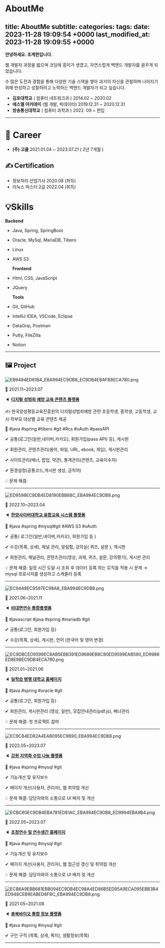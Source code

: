 # AboutMe
title: AboutMe
subtitle: 
categories: 
tags: 
date: 2023-11-28 19:09:54 +0000
last_modified_at: 2023-11-28 19:09:55 +0000
---

**안녕하세요. 조계현입니다.**

웹 개발자 과정을 밟으며 코딩에 흥미가 생겼고, 자연스럽게 백엔드 개발자를 꿈꾸게 되었습니다.

수 많은 도전과 경험을 통해 다양한 기술 스택을 쌓아 과거의 자신을 관철하며 나아지기 위해 반성하고 성찰하려고 노력하는 백엔드 개발자가 되고 싶습니다.

- **김포대학교** ( 컴퓨터 네트워크과 )                                                   2014.02 ~ 2020.02
- **에스엘 아카데미** (웹 개발, 빅데이터)                                     2019.12.31 ~ 2020.12.31
- **방송통신대학교** ( 컴퓨터 과학과 )                                           2022. 09 ~ 편입

---

# 📃 Career

- **(주) 고클**                                                                                                                              2021.01.04 ~ 2023.07.21 ( 2년 7개월 )

## ✍ **Certification**

- 정보처리 산업기사                                                                                                               2020.08 (취득)
- 리눅스 마스터 2급                                                                                                                 2022.04 (취득)

# 💡Skills

  **Backend**

- Java, Spring, SpringBoot
- Oracle, MySql, MariaDB, Tibero
- Linux
- AWS S3

  **Frontend**

- Html, CSS, JavaScript
- JQuery

  **Tools**

- Git, GitHub
- IntelliJ IDEA, VSCode, Eclipse
- DataGrip, Postman
- Putty, FileZilla
- Notion

---

## 🖼 Project

![EB9494ED81B4_EBA994EC9DB8_EC9DB4EBAFB8ECA780.png](AboutMe%20ceacd09f96a44ec5b99e20fcdfc1a515/EB9494ED81B4_EBA994EC9DB8_EC9DB4EBAFB8ECA780.png)

📅  2021.11~2023.07

🔈  **[디지털 성범죄 예방 교육 콘텐츠 플랫폼](https://dicle.kigepe.or.kr/kigepe/intro.do)**

✍️ 한국양성평등교육진흥원의 디지털성범죄예방 관련 초등학생, 중학생, 고등학생, 교사·학부모 대상별 교육 콘텐츠 제공

🎠  #java  #spring #tibero #git  #Rcs  #oAuth  #passAPI

✔ 공통(로그인(일반,네이버,카카오), 회원가입(pass API) 등), 게시판

✔ 회원관리, 콘텐츠관리(용어, 파일, URL, ebook, 게임), 게시판관리

✔ 사이트관리(배너, 팝업, 약관), 통계관리(콘텐츠, 교육이수자)

✔ 환경설정(공통코드,게시판 생성, 금칙어)

💡 문제 해결: 

---

![ED9598EC9DB4ED8190EBB88C_EBA994EC9DB8.png](AboutMe%20ceacd09f96a44ec5b99e20fcdfc1a515/ED9598EC9DB4ED8190EBB88C_EBA994EC9DB8.png)

📅  2022.10~2023.04

🔈  [**한양사이버대학교 융합교육 시스템 플랫폼**](https://cube.hycu.ac.kr/)

🎠  #java  #spring #mysql#git #AWS S3  #oAuth

✔  공통( 로그인(일반,네이버,카카오), 회원가입 등 )

✔  수강(목록, 상세), 채널 관리, 알림함, 강의실( 퀴즈, 설문 ), 게시판

✔  회원관리, 채널관리, 콘텐츠관리(영상, 과제, 퀴즈, 설문, 강의평가), 게시판 관리

💡 문제 해결:  일정 시간 도달 시 조회 후 데이터 등록 하는 로직을 적용 시  문제 → mysql 프로시저를 생성하고 스케줄러 등록

---

![EC94A8EC9597EC98A8_EBA994EC9DB8.png](AboutMe%20ceacd09f96a44ec5b99e20fcdfc1a515/EC94A8EC9597EC98A8_EBA994EC9DB8.png)

📅  2021.06~2021.11

🔈  **[비대면연수 통합플랫폼](https://ciat-on.kr/)** 

🎠  #javascript  #java #spring #mariadb #git

✔ 공통(로그인, 회원가입 등)

✔ 수강(목록, 상세), 게시판, 언어 (한국어 및 영어 변경)

---

![EC9DBCED9599EC8AB5EBB391ED9689EB8C80ED9599EAB590_ED9988ED8E98EC9DB4ECA780.png](AboutMe%20ceacd09f96a44ec5b99e20fcdfc1a515/EC9DBCED9599EC8AB5EBB391ED9689EB8C80ED9599EAB590_ED9988ED8E98EC9DB4ECA780.png)

📅  2021.01~2021.06

🔈  **[일학습 병행 대학교 홈페이지](https://dual.koreatech.ac.kr/)** 

🎠  #java #spring #oracle #git

✔  공통(로그인, 회원가입 등)

✔  회원관리, 게시판관리 (영상, 일반), 모집안내관리(pdf.js), 배너관리

💡 문제 해결: 첫 프로젝트 참여 

---

![EC9C84ED82A4EAB095EC9B90_EBA994EC9DB8.png](AboutMe%20ceacd09f96a44ec5b99e20fcdfc1a515/EC9C84ED82A4EAB095EC9B90_EBA994EC9DB8.png)

📅  2022.05~2023.07

🔈  **[강원 지역화 수업 나눔 플랫폼](https://wikigw.gwe.go.kr/main)**

🎠  #java #spring #mysql #git

✔ 기능개선 및 유지보수

✔ 페이지 개선(사용자, 관리자), 웹 취약점 개선

💡 문제 해결: 담당자와의 소통으로 UI 배치 및 개선

---

![ECBC80EC9DB4EBA781ED81AC_EBA994EC9DB8_ED9994EBA9B4.png](AboutMe%20ceacd09f96a44ec5b99e20fcdfc1a515/ECBC80EC9DB4EBA781ED81AC_EBA994EC9DB8_ED9994EBA9B4.png)

📅  2022.05~2023.07

🔈  **[초청연수 및 연수생간 홈페이지](https://www.klink.or.kr/)**

🎠  #java #spring #mysql #git

✔ 기능개선 및 유지보수

✔ 페이지 개선(사용자, 관리자), 웹 접근성 갱신 및 취약점 개선

💡 문제 해결: 담당자와의 소통으로 UI 배치 및 개선 

---

![ECB6A9EBB681EBB094EC9DB4EC98A4ED86B5ED95A9ECA095EBB3B4ED948CEB9EABED8FBC_EBA994EC9DB8.png](AboutMe%20ceacd09f96a44ec5b99e20fcdfc1a515/ECB6A9EBB681EBB094EC9DB4EC98A4ED86B5ED95A9ECA095EBB3B4ED948CEB9EABED8FBC_EBA994EC9DB8.png)

📅  2021.05~2021.08

🔈  **[충북바이오 통합 정보 플랫폼](https://www.biotion.or.kr/portal/zboard/list.do?lmCode=JO)**

🎠  #java #spring #mysql #git

✔ 구인 구직 (목록, 상세, 쪽지), 생활정보(목록)

---